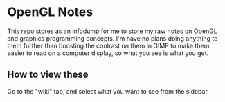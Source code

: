# OpenGL Notes
This repo stores as an infodump for me to store my raw notes on OpenGL and
graphics programming concepts. I'm have no plans doing anything to them
further than boosting the contrast on them in GIMP to make them easier to read
on a computer display, so what you see is what you get.

## How to view these
Go to the "wiki" tab, and select what you want to see from the sidebar.
